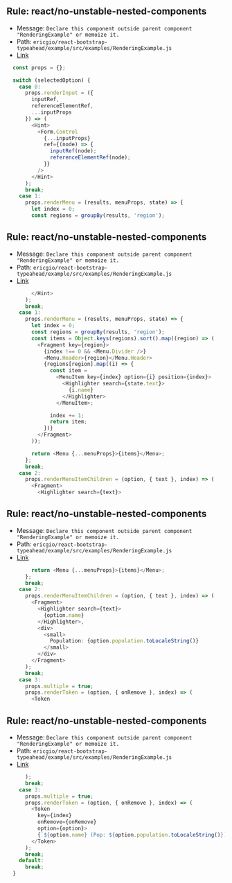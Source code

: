 ## Rule: react/no-unstable-nested-components
- Message: `Declare this component outside parent component "RenderingExample" or memoize it.`
- Path: `ericgio/react-bootstrap-typeahead/example/src/examples/RenderingExample.js`
- [Link](https://github.com/ericgio/react-bootstrap-typeahead/blob/HEAD/example/src/examples/RenderingExample.js#L26-L40)
```js
  const props = {};

  switch (selectedOption) {
    case 0:
      props.renderInput = ({
        inputRef,
        referenceElementRef,
        ...inputProps
      }) => (
        <Hint>
          <Form.Control
            {...inputProps}
            ref={(node) => {
              inputRef(node);
              referenceElementRef(node);
            }}
          />
        </Hint>
      );
      break;
    case 1:
      props.renderMenu = (results, menuProps, state) => {
        let index = 0;
        const regions = groupBy(results, 'region');
```

## Rule: react/no-unstable-nested-components
- Message: `Declare this component outside parent component "RenderingExample" or memoize it.`
- Path: `ericgio/react-bootstrap-typeahead/example/src/examples/RenderingExample.js`
- [Link](https://github.com/ericgio/react-bootstrap-typeahead/blob/HEAD/example/src/examples/RenderingExample.js#L43-L65)
```js
        </Hint>
      );
      break;
    case 1:
      props.renderMenu = (results, menuProps, state) => {
        let index = 0;
        const regions = groupBy(results, 'region');
        const items = Object.keys(regions).sort().map((region) => (
          <Fragment key={region}>
            {index !== 0 && <Menu.Divider />}
            <Menu.Header>{region}</Menu.Header>
            {regions[region].map((i) => {
              const item =
                <MenuItem key={index} option={i} position={index}>
                  <Highlighter search={state.text}>
                    {i.name}
                  </Highlighter>
                </MenuItem>;

              index += 1;
              return item;
            })}
          </Fragment>
        ));

        return <Menu {...menuProps}>{items}</Menu>;
      };
      break;
    case 2:
      props.renderMenuItemChildren = (option, { text }, index) => (
        <Fragment>
          <Highlighter search={text}>
```

## Rule: react/no-unstable-nested-components
- Message: `Declare this component outside parent component "RenderingExample" or memoize it.`
- Path: `ericgio/react-bootstrap-typeahead/example/src/examples/RenderingExample.js`
- [Link](https://github.com/ericgio/react-bootstrap-typeahead/blob/HEAD/example/src/examples/RenderingExample.js#L68-L79)
```js
        return <Menu {...menuProps}>{items}</Menu>;
      };
      break;
    case 2:
      props.renderMenuItemChildren = (option, { text }, index) => (
        <Fragment>
          <Highlighter search={text}>
            {option.name}
          </Highlighter>,
          <div>
            <small>
              Population: {option.population.toLocaleString()}
            </small>
          </div>
        </Fragment>
      );
      break;
    case 3:
      props.multiple = true;
      props.renderToken = (option, { onRemove }, index) => (
        <Token
```

## Rule: react/no-unstable-nested-components
- Message: `Declare this component outside parent component "RenderingExample" or memoize it.`
- Path: `ericgio/react-bootstrap-typeahead/example/src/examples/RenderingExample.js`
- [Link](https://github.com/ericgio/react-bootstrap-typeahead/blob/HEAD/example/src/examples/RenderingExample.js#L83-L90)
```js
      );
      break;
    case 3:
      props.multiple = true;
      props.renderToken = (option, { onRemove }, index) => (
        <Token
          key={index}
          onRemove={onRemove}
          option={option}>
          {`${option.name} (Pop: ${option.population.toLocaleString()})`}
        </Token>
      );
      break;
    default:
      break;
  }

```
